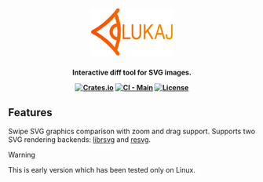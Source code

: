 <h1 align="center">
  <a href="https://github.com/adamws/lukaj"><img src="resources/logo.svg" width="33%"></a>
</h1>
<h4 align="center">

  Interactive diff tool for SVG images.

  [![Crates.io](https://img.shields.io/crates/v/lukaj)](https://crates.io/crates/lukaj)
  [![CI - Main](https://github.com/adamws/lukaj/actions/workflows/build-and-test.yml/badge.svg)](https://github.com/adamws/lukaj/actions/workflows/build-and-test.yml)
  [![License](https://img.shields.io/github/license/adamws/lukaj)](https://github.com/adamws/lukaj/blob/master/LICENSE)
</h4>

## Features

Swipe SVG graphics comparison with zoom and drag support.
Supports two SVG rendering backends: [librsvg](https://crates.io/crates/librsvg) and [resvg](https://crates.io/crates/resvg).

> [!WARNING]
> This is early version which has been tested only on Linux.
